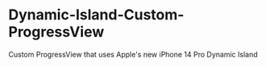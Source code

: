 # Dynamic-Island-Custom-ProgressView
Custom ProgressView that uses Apple's new iPhone 14 Pro Dynamic Island
